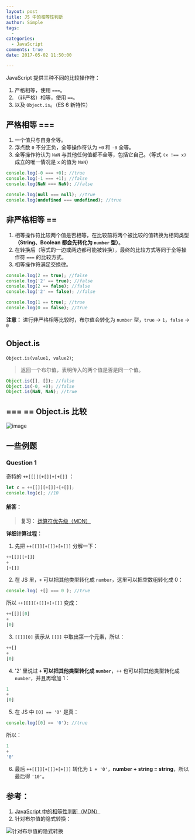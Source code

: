 ```yaml
---
layout: post
title: JS 中的相等性判断
author: Simple
tags:
  -
categories:
  - JavaScript
comments: true
date: 2017-05-02 11:50:00

---
```


JavaScript 提供三种不同的比较操作符：

1. 严格相等，使用 `===`。
2. （非严格）相等，使用 `==`。
3. 以及 `Object.is`。（ES 6 新特性）

<!-- more -->

## 严格相等 ===

1. 一个值只与自身全等。
2. 浮点数 `0` 不分正负，全等操作符认为 `+0` 和 `-0` 全等。
3. 全等操作符认为 `NaN` 与其他任何值都不全等，包括它自己。（等式 `(x !== x)` 成立的唯一情况是 `x` 的值为 `NaN`）

```javascript
console.log(-0 === +0); //true
console.log(-1 === +1); //false
console.log(NaN === NaN); //false

console.log(null === null); //true
console.log(undefined === undefined); //true
```

## 非严格相等 ==

1. 相等操作符比较两个值是否相等，在比较前将两个被比较的值转换为相同类型 **（String、Boolean 都会先转化为 `number` 型）**。
2. 在转换后（等式的一边或两边都可能被转换），最终的比较方式等同于全等操作符 `===` 的比较方式。
3. 相等操作符满足交换律。

```javascript
console.log(2 == true); //false
console.log('2' == true); //false
console.log(2 == false); //false
console.log('2' == false); //false

console.log(1 == true); //true
console.log(0 == false); //true
```

**注意：** 进行非严格相等比较时，布尔值会转化为 `number` 型，`true` -> `1`，`false` -> `0`

## Object.is

`Object.is(value1, value2)`;

> 返回一个布尔值，表明传入的两个值是否是同一个值。

```javascript
Object.is([], []); //false
Object.is(-0, +0); //false
Object.is(NaN, NaN); //true
```

## === == Object.is 比较

![image](https://github.com/no-nothing/fe-notes/blob/master/assets/if-equal/compare.jpg)

## 一些例题

### Question 1

奇特的 `++[[]][+[]]+[+[]]` ：

```javascript
let c = ++[[]][+[]]+[+[]];
console.log(c); //10
```

#### 解答：

> **复习：** [运算符优先级（MDN）](https://developer.mozilla.org/zh-CN/docs/Web/JavaScript/Reference/Operators/Operator_Precedence)

**详细计算过程：**

1. 先把 `++[[]][+[]]+[+[]]` 分解一下：

```javascript
++[[]][+[]]
+
[+[]]
```

2. 在 JS 里，`+` 可以把其他类型转化成 `number`，这里可以把空数组转化成 0：

```javascript
console.log( +[] === 0 ); //true
```

所以 `++[[]][+[]]+[+[]]` 变成：

```javascript
++[[]][0]
+
[0]
```

3. `[[]][0]` 表示从 `[[]]` 中取出第一个元素，所以：

```javascript
++[]
+
[0]
```

4. '2' 里说过 **`+` 可以把其他类型转化成 `number`**，`++` 也可以把其他类型转化成 `number`，并且再增加 1：

```javascript
1
+
[0]
```

5. 在 JS 中 `[0] == '0'` 是真：

```javascript
console.log([0] == '0'); //true
```

所以：

```javascript
1
+
'0'
```

6. 最后 `++[[]][+[]]+[+[]]` 转化为 `1 + '0'`，**number + string = string**，所以最后得 `'10'`。

## 参考：

1. [JavaScript 中的相等性判断（MDN）](https://developer.mozilla.org/zh-CN/docs/Web/JavaScript/Equality_comparisons_and_sameness)
2. 针对布尔值的隐式转换：

![针对布尔值的隐式转换](https://segmentfault.com/img/bVr9H6)
